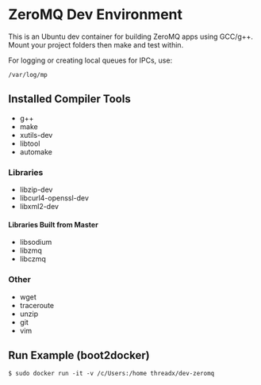 # ZeroMQ Dev Environment     

This is an Ubuntu dev container for building ZeroMQ apps using GCC/g++.  Mount your project folders then make and test within.

For logging or creating local queues for IPCs, use:

	/var/log/mp


## Installed Compiler Tools

* g++
* make
* xutils-dev
* libtool
* automake

### Libraries

* libzip-dev
* libcurl4-openssl-dev
* libxml2-dev

#### Libraries Built from Master
* libsodium
* libzmq
* libczmq

### Other

* wget
* traceroute
* unzip	
* git
* vim

## Run Example (boot2docker)

```
$ sudo docker run -it -v /c/Users:/home threadx/dev-zeromq
```

